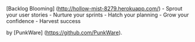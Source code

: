 [Backlog Blooming] (http://hollow-mist-8279.herokuapp.com/)
	- Sprout your user stories
	- Nurture your sprints
	- Hatch your planning
	- Grow your confidence
	- Harvest success

by [PunkWare] (https://github.com/PunkWare).